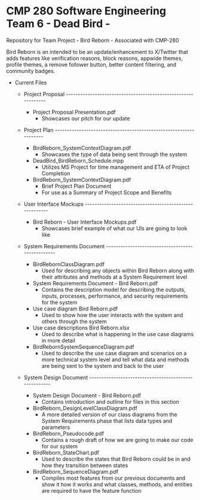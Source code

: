 # CMP 280 Software Engineering Team 6 - Dead Bird -
 Repository for Team Project - Bird Reborn - Associated with CMP-280 

 Bird Reborn is an intended to be an update/enhancement to X/Twitter that adds features like verification reasons, block reasons, appwide themes, profile themes, a remove follower button, better content filtering, and community badges.

 - Current Files
    - Project Proposal --------------------------------------------------------------
       - Project Proposal Presentation.pdf
          - Showcases our pitch for our update

    - Project Plan ------------------------------------------------------------------
       - BirdReborn_SystemContextDiagram.pdf
          - Showcases the type of data being sent through the system
       - DeadBird_BirdReborn_Schedule.mpp
          - Utilizes MS Project for time management and ETA of Project Completion
       - BirdReborn_SystemContextDiagram.pdf
          - Brief Project Plan Document
          - For use as a Summary of Project Scope and Benefits

    - User Interface Mockups -------------------------------------------------------
       - Bird Reborn - User Interface Mockups.pdf
          - Showcases brief example of what our UIs are going to look like

    - System Requirements Document -------------------------------------------------
       - BirdRebornClassDiagram.pdf
          - Used for describing any objects within Bird Reborn along with their attributes and methods at a System Requirement level
       - System Requirements Document - Bird Reborn.pdf
          - Contains the description model for describing the outputs, inputs, processes, performance, and security requirements for the system
       - Use case diagram Bird Reborn.pdf
          - Used to show how the user  interacts with the system and others through the system
       - Use case descriptions Bird Reborn.xlsx
          - Used to describe what is happening in the use case diagrams in more detail
       - BirdRebornSystemSequenceDiagram.pdf
          - Used to describe the use case diagram and scenarios on a more technical system level and tell what data and methods are being sent to the system and back to the user

     - System Design Document ------------------------------------------------------
       - System Design Document - Bird Reborn.pdf
          - Contains introduction and outline for files in this section
       - BirdReborn_DesignLevelClassDiagram.pdf
          - A more detailed version of our class diagrams from the System Requirements phase that lists data types and parameters
       - BirdReborn_Pseudocode.pdf
          - Contains a rough draft of how we are going to make our code for our system
       - BirdReborn_StateChart.pdf
          - Used to describe the states that Bird Reborn could be in and how they transition between states
       - BirdReborn_SequenceDiagram.pdf
          - Compiles most features from our previous documents and show it how it works and what classes, methods, and entities are required to have the feature function
 
